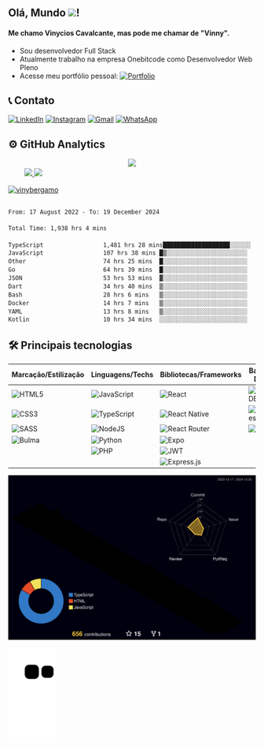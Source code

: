 
## Olá, Mundo <img width="30" src="https://raw.githubusercontent.com/kaueMarques/kaueMarques/master/hi.gif">!

#### Me chamo Vinycios Cavalcante, mas pode me chamar de "Vinny".

* Sou desenvolvedor Full Stack
* Atualmente trabalho na empresa Onebitcode como Desenvolvedor Web Pleno
* Acesse meu portfólio pessoal: [![Portfolio](https://img.shields.io/badge/Portfolio-%23000000.svg?style=for-the-badge&logo=firefox&logoColor=#FF7139)](https://vinybergamo.netlify.app)

## 📞 Contato

[![LinkedIn](https://img.shields.io/badge/LinkedIn-0077B5?style=for-the-badge&logo=linkedin&logoColor=white)](https://www.linkedin.com/in/vinybergamo/)
[![Instagram](https://img.shields.io/badge/Instagram-E4405F?style=for-the-badge&logo=instagram&logoColor=white)](https://www.instagram.com/vinnyomaestro/)
[![Gmail](https://img.shields.io/badge/Gmail-D14836?style=for-the-badge&logo=gmail&logoColor=white)](mailto:vinybergamo@gmail.com)
[![WhatsApp](https://img.shields.io/badge/WhatsApp-25D366?style=for-the-badge&logo=whatsapp&logoColor=white)](https://api.whatsapp.com/send?phone=5521969790621)

## ⚙️ GitHub Analytics

<div align="center" style="display: flex; flex-direction: column; align-item:center; justify-content: center;">
    <a href="https://u8views.com/github/vinybergamo"><img src="https://u8views.com/api/v1/github/profiles/109054862/views/day-week-month-total-count.svg"></a>
    <div align ="center" style="display: flex;">
        <a href="https://github.com/vinybergamo">
        <img height="160em" src="https://github-readme-stats.vercel.app/api?username=vinybergamo&show_icons=true&theme=algolia&include_all_commits=true&count_private=true"/>
        <img height="160em" src="https://github-readme-stats.vercel.app/api/top-langs/?username=vinybergamo&layout=compact&langs_count=7&theme=algolia"/>
        <p><img align="center" src="https://github-readme-streak-stats.herokuapp.com/?user=vinybergamo&theme=algolia" alt="vinybergamo" /></p>
    </div>
</div>
<!--START_SECTION:waka-->

```txt
From: 17 August 2022 - To: 19 December 2024

Total Time: 1,938 hrs 4 mins

TypeScript                 1,481 hrs 28 mins███████████████████░░░░░░   76.44 %
JavaScript                 107 hrs 38 mins █▒░░░░░░░░░░░░░░░░░░░░░░░   05.55 %
Other                      74 hrs 25 mins  █░░░░░░░░░░░░░░░░░░░░░░░░   03.84 %
Go                         64 hrs 39 mins  █░░░░░░░░░░░░░░░░░░░░░░░░   03.34 %
JSON                       53 hrs 53 mins  ▓░░░░░░░░░░░░░░░░░░░░░░░░   02.78 %
Dart                       34 hrs 40 mins  ▒░░░░░░░░░░░░░░░░░░░░░░░░   01.79 %
Bash                       28 hrs 6 mins   ▒░░░░░░░░░░░░░░░░░░░░░░░░   01.45 %
Docker                     14 hrs 7 mins   ▒░░░░░░░░░░░░░░░░░░░░░░░░   00.73 %
YAML                       13 hrs 8 mins   ▒░░░░░░░░░░░░░░░░░░░░░░░░   00.68 %
Kotlin                     10 hrs 34 mins  ░░░░░░░░░░░░░░░░░░░░░░░░░   00.55 %
```

<!--END_SECTION:waka-->
    
## 🛠 Principais tecnologias

| Marcação/Estilização | Linguagens/Techs | Bibliotecas/Frameworks | Banco de Dados | ORM's/ODM's | Outras Ferramentas |
|---|---|---|---|---|---|
| ![HTML5](https://img.shields.io/badge/html5-%23E34F26.svg?style=for-the-badge&logo=html5&logoColor=white) | ![JavaScript](https://img.shields.io/badge/javascript-%23323330.svg?style=for-the-badge&logo=javascript&logoColor=%23F7DF1E) | ![React](https://img.shields.io/badge/react-%2320232a.svg?style=for-the-badge&logo=react&logoColor=%2361DAFB) | ![MongoDB](https://img.shields.io/badge/MongoDB-%234ea94b.svg?style=for-the-badge&logo=mongodb&logoColor=white) | ![Mongoose](https://img.shields.io/badge/Mongoose-%234ea94b.svg?style=for-the-badge&logo=mongodb&logoColor=white) | ![Vite](https://img.shields.io/badge/vite-%23646CFF.svg?style=for-the-badge&logo=vite&logoColor=white) |
| ![CSS3](https://img.shields.io/badge/css3-%231572B6.svg?style=for-the-badge&logo=css3&logoColor=white) | ![TypeScript](https://img.shields.io/badge/typescript-%23007ACC.svg?style=for-the-badge&logo=typescript&logoColor=white) | ![React Native](https://img.shields.io/badge/react_native-%2320232a.svg?style=for-the-badge&logo=react&logoColor=%2361DAFB) | ![Postgres](https://img.shields.io/badge/postgres-%23316192.svg?style=for-the-badge&logo=postgresql&logoColor=white) | ![Sequelize](https://img.shields.io/badge/Sequelize-52B0E7?style=for-the-badge&logo=Sequelize&logoColor=white) | ![Yarn](https://img.shields.io/badge/yarn-%232C8EBB.svg?style=for-the-badge&logo=yarn&logoColor=white) |
| ![SASS](https://img.shields.io/badge/SASS-hotpink.svg?style=for-the-badge&logo=SASS&logoColor=white) | ![NodeJS](https://img.shields.io/badge/node.js-6DA55F?style=for-the-badge&logo=node.js&logoColor=white) | ![React Router](https://img.shields.io/badge/React_Router-CA4245?style=for-the-badge&logo=react-router&logoColor=white) | ![MySQL](https://img.shields.io/badge/mysql-%2300f.svg?style=for-the-badge&logo=mysql&logoColor=white) | ![Prisma](https://img.shields.io/badge/Prisma-3982CE?style=for-the-badge&logo=Prisma&logoColor=white) | ![NPM](https://img.shields.io/badge/NPM-%23000000.svg?style=for-the-badge&logo=npm&logoColor=white) |
| ![Bulma](https://img.shields.io/badge/bulma-00D0B1?style=for-the-badge&logo=bulma&logoColor=white) | ![Python](https://img.shields.io/badge/python-3670A0?style=for-the-badge&logo=python&logoColor=ffdd54) | ![Expo](https://img.shields.io/badge/expo-1C1E24?style=for-the-badge&logo=expo&logoColor=#D04A37) |  |  |  |
|  | ![PHP](https://img.shields.io/badge/php-%23777BB4.svg?style=for-the-badge&logo=php&logoColor=white) | ![JWT](https://img.shields.io/badge/JWT-black?style=for-the-badge&logo=JSON%20web%20tokens) |  |  |  |
|  |  | ![Express.js](https://img.shields.io/badge/express.js-%23404d59.svg?style=for-the-badge&logo=express&logoColor=%2361DAFB) |  |  |  |
    
![](./profile-3d-contrib/profile-night-rainbow.svg)

![GitHub Snake dark](https://github.com/vinybergamo/vinybergamo/blob/output/github-contribution-grid-snake.svg)
